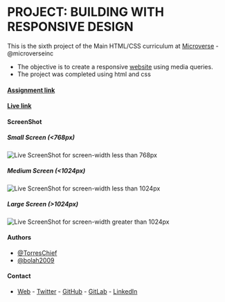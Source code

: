 # PROJECT: BUILDING WITH RESPONSIVE DESIGN

This is the sixth project of the Main HTML/CSS curriculum at [Microverse](https://www.microverse.org/) - @microverseinc

* The objective is to create a responsive [website](http://thenextweb.com/) using media queries.
* The project was completed using html and css 

#### [Assignment link](https://www.theodinproject.com/courses/html5-and-css3/lessons/building-with-responsive-design)
#### [Live link](https://bolah2009.github.io/tnw-clone)

#### ScreenShot

##### Small Screen (<768px)

![Live ScreenShot for screen-width less than 768px](https://res.cloudinary.com/bolaah/image/upload/v1555028857/github-microverse-project/tnw-clone-s.jpg)

##### Medium Screen (<1024px)

![Live ScreenShot for screen-width less than 1024px](https://res.cloudinary.com/bolaah/image/upload/v1555028857/github-microverse-project/tnw-clone-l.jpg)

##### Large Screen (>1024px)

![Live ScreenShot for screen-width greater than 1024px](https://res.cloudinary.com/bolaah/image/upload/v1555028857/github-microverse-project/tnw-clone-xl.jpg)

#### Authors

* [@TorresChief](https://github.com/TorresChief)
* [@bolah2009](https://github.com/bolah2009/)

#### Contact
* [Web](https://bolabuari.com/)  -  [Twitter](https://twitter.com/bolah2009)  -  [GitHub](https://github.com/bolah2009/)  -  [GitLab](https://gitlab.com/bolah2009/)  -  [LinkedIn](https://www.linkedin.com/in/bolah2009/)

